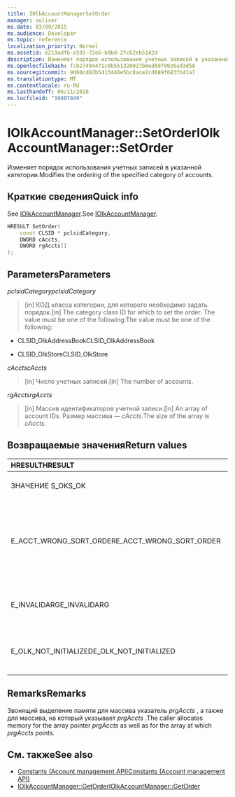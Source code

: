 ```yaml
---
title: IOlkAccountManagerSetOrder
manager: soliver
ms.date: 03/09/2015
ms.audience: Developer
ms.topic: reference
localization_priority: Normal
ms.assetid: e219adf6-e591-72e6-b9bd-2fc62eb5142d
description: Изменяет порядок использования учетных записей в указанной категории.
ms.openlocfilehash: fcb27404471c9b551320027b0ed6979926ad3d58
ms.sourcegitcommit: 9d60cd82b5413446e5bc8ace2cd689f683fb41a7
ms.translationtype: MT
ms.contentlocale: ru-RU
ms.lasthandoff: 06/11/2018
ms.locfileid: "19807849"
---
```

# <a name="iolkaccountmanagersetorder"></a><span data-ttu-id="d75e0-103">IOlkAccountManager::SetOrder</span><span class="sxs-lookup"><span data-stu-id="d75e0-103">IOlkAccountManager::SetOrder</span></span>

<span data-ttu-id="d75e0-104">Изменяет порядок использования учетных записей в указанной категории.</span><span class="sxs-lookup"><span data-stu-id="d75e0-104">Modifies the ordering of the specified category of accounts.</span></span>
  
## <a name="quick-info"></a><span data-ttu-id="d75e0-105">Краткие сведения</span><span class="sxs-lookup"><span data-stu-id="d75e0-105">Quick info</span></span>

<span data-ttu-id="d75e0-106">See [IOlkAccountManager](iolkaccountmanager.md).</span><span class="sxs-lookup"><span data-stu-id="d75e0-106">See [IOlkAccountManager](iolkaccountmanager.md).</span></span>
  
```cpp
HRESULT SetOrder(
    const CLSID * pclsidCategory,
    DWORD cAccts,
    DWORD rgAccts[]
);

```

## <a name="parameters"></a><span data-ttu-id="d75e0-107">Parameters</span><span class="sxs-lookup"><span data-stu-id="d75e0-107">Parameters</span></span>

<span data-ttu-id="d75e0-108">_pclsidCategory_</span><span class="sxs-lookup"><span data-stu-id="d75e0-108">_pclsidCategory_</span></span>
  
> <span data-ttu-id="d75e0-109">[in] КОД класса категории, для которого необходимо задать порядок.</span><span class="sxs-lookup"><span data-stu-id="d75e0-109">[in] The category class ID for which to set the order.</span></span> <span data-ttu-id="d75e0-110">The value must be one of the following:</span><span class="sxs-lookup"><span data-stu-id="d75e0-110">The value must be one of the following:</span></span>
    
   - <span data-ttu-id="d75e0-111">CLSID_OlkAddressBook</span><span class="sxs-lookup"><span data-stu-id="d75e0-111">CLSID_OlkAddressBook</span></span>
    
   - <span data-ttu-id="d75e0-112">CLSID_OlkStore</span><span class="sxs-lookup"><span data-stu-id="d75e0-112">CLSID_OlkStore</span></span>
    
<span data-ttu-id="d75e0-113">_cAccts_</span><span class="sxs-lookup"><span data-stu-id="d75e0-113">_cAccts_</span></span>
  
> <span data-ttu-id="d75e0-114">[in] Число учетных записей.</span><span class="sxs-lookup"><span data-stu-id="d75e0-114">[in] The number of accounts.</span></span>
    
<span data-ttu-id="d75e0-115">_rgAccts_</span><span class="sxs-lookup"><span data-stu-id="d75e0-115">_rgAccts_</span></span>
  
> <span data-ttu-id="d75e0-116">[in] Массив идентификаторов учетной записи.</span><span class="sxs-lookup"><span data-stu-id="d75e0-116">[in] An array of account IDs.</span></span> <span data-ttu-id="d75e0-117">Размер массива — _cAccts_.</span><span class="sxs-lookup"><span data-stu-id="d75e0-117">The size of the array is  _cAccts_.</span></span>
    
## <a name="return-values"></a><span data-ttu-id="d75e0-118">Возвращаемые значения</span><span class="sxs-lookup"><span data-stu-id="d75e0-118">Return values</span></span>

|<span data-ttu-id="d75e0-119">**HRESULT**</span><span class="sxs-lookup"><span data-stu-id="d75e0-119">**HRESULT**</span></span>|<span data-ttu-id="d75e0-120">**Description**</span><span class="sxs-lookup"><span data-stu-id="d75e0-120">**Description**</span></span>|
|:-----|:-----|
|<span data-ttu-id="d75e0-121">ЗНАЧЕНИЕ S_OK</span><span class="sxs-lookup"><span data-stu-id="d75e0-121">S_OK</span></span>  <br/> |<span data-ttu-id="d75e0-122">The call succeeded.</span><span class="sxs-lookup"><span data-stu-id="d75e0-122">The call succeeded.</span></span>  <br/> |
|<span data-ttu-id="d75e0-123">E_ACCT_WRONG_SORT_ORDER</span><span class="sxs-lookup"><span data-stu-id="d75e0-123">E_ACCT_WRONG_SORT_ORDER</span></span>  <br/> |<span data-ttu-id="d75e0-124">Порядок сортировки имеет ряд различных учетных записей более старые порядок сортировки.</span><span class="sxs-lookup"><span data-stu-id="d75e0-124">The new sort order has a different number of accounts than the old sort order.</span></span>  <br/> |
|<span data-ttu-id="d75e0-125">E_INVALIDARG</span><span class="sxs-lookup"><span data-stu-id="d75e0-125">E_INVALIDARG</span></span>  <br/> |<span data-ttu-id="d75e0-126">Один или несколько аргументов являются недопустимыми.</span><span class="sxs-lookup"><span data-stu-id="d75e0-126">One or more arguments are invalid.</span></span>  <br/> |
|<span data-ttu-id="d75e0-127">E_OLK_NOT_INITIALIZED</span><span class="sxs-lookup"><span data-stu-id="d75e0-127">E_OLK_NOT_INITIALIZED</span></span>  <br/> |<span data-ttu-id="d75e0-128">The account manager has not been initialized for use.</span><span class="sxs-lookup"><span data-stu-id="d75e0-128">The account manager has not been initialized for use.</span></span>  <br/> |
   
## <a name="remarks"></a><span data-ttu-id="d75e0-129">Remarks</span><span class="sxs-lookup"><span data-stu-id="d75e0-129">Remarks</span></span>

<span data-ttu-id="d75e0-130">Звонящий выделение памяти для массива указатель _prgAccts_ , а также для массива, на который указывает _prgAccts_ .</span><span class="sxs-lookup"><span data-stu-id="d75e0-130">The caller allocates memory for the array pointer  _prgAccts_ as well as for the array at which  _prgAccts_ points.</span></span> 
  
## <a name="see-also"></a><span data-ttu-id="d75e0-131">См. также</span><span class="sxs-lookup"><span data-stu-id="d75e0-131">See also</span></span>

- [<span data-ttu-id="d75e0-132">Constants (Account management API)</span><span class="sxs-lookup"><span data-stu-id="d75e0-132">Constants (Account management API)</span></span>](constants-account-management-api.md)  
- [<span data-ttu-id="d75e0-133">IOlkAccountManager::GetOrder</span><span class="sxs-lookup"><span data-stu-id="d75e0-133">IOlkAccountManager::GetOrder</span></span>](iolkaccountmanager-getorder.md)

